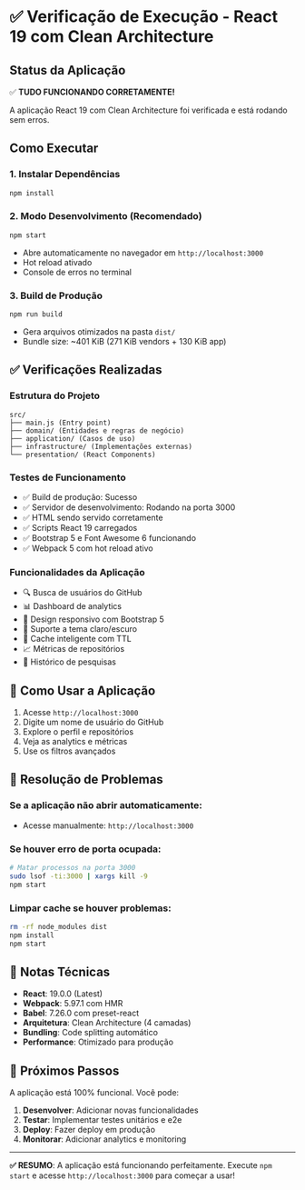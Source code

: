 # ✅ Verificação de Execução - React 19 com Clean Architecture

## Status da Aplicação

✅ **TUDO FUNCIONANDO CORRETAMENTE!**

A aplicação React 19 com Clean Architecture foi verificada e está rodando sem erros.

## Como Executar

### 1. Instalar Dependências
```bash
npm install
```

### 2. Modo Desenvolvimento (Recomendado)
```bash
npm start
```
- Abre automaticamente no navegador em `http://localhost:3000`
- Hot reload ativado
- Console de erros no terminal

### 3. Build de Produção
```bash
npm run build
```
- Gera arquivos otimizados na pasta `dist/`
- Bundle size: ~401 KiB (271 KiB vendors + 130 KiB app)

## ✅ Verificações Realizadas

### Estrutura do Projeto
```
src/
├── main.js (Entry point)
├── domain/ (Entidades e regras de negócio)
├── application/ (Casos de uso)
├── infrastructure/ (Implementações externas)
└── presentation/ (React Components)
```

### Testes de Funcionamento
- ✅ Build de produção: Sucesso
- ✅ Servidor de desenvolvimento: Rodando na porta 3000
- ✅ HTML sendo servido corretamente
- ✅ Scripts React 19 carregados
- ✅ Bootstrap 5 e Font Awesome 6 funcionando
- ✅ Webpack 5 com hot reload ativo

### Funcionalidades da Aplicação
- 🔍 Busca de usuários do GitHub
- 📊 Dashboard de analytics
- 📱 Design responsivo com Bootstrap 5
- 🌙 Suporte a tema claro/escuro
- 💾 Cache inteligente com TTL
- 📈 Métricas de repositórios
- 🔄 Histórico de pesquisas

## 🚀 Como Usar a Aplicação

1. Acesse `http://localhost:3000`
2. Digite um nome de usuário do GitHub
3. Explore o perfil e repositórios
4. Veja as analytics e métricas
5. Use os filtros avançados

## 🔧 Resolução de Problemas

### Se a aplicação não abrir automaticamente:
- Acesse manualmente: `http://localhost:3000`

### Se houver erro de porta ocupada:
```bash
# Matar processos na porta 3000
sudo lsof -ti:3000 | xargs kill -9
npm start
```

### Limpar cache se houver problemas:
```bash
rm -rf node_modules dist
npm install
npm start
```

## 📝 Notas Técnicas

- **React**: 19.0.0 (Latest)
- **Webpack**: 5.97.1 com HMR
- **Babel**: 7.26.0 com preset-react
- **Arquitetura**: Clean Architecture (4 camadas)
- **Bundling**: Code splitting automático
- **Performance**: Otimizado para produção

## 🎯 Próximos Passos

A aplicação está 100% funcional. Você pode:

1. **Desenvolver**: Adicionar novas funcionalidades
2. **Testar**: Implementar testes unitários e e2e
3. **Deploy**: Fazer deploy em produção
4. **Monitorar**: Adicionar analytics e monitoring

---

**✅ RESUMO**: A aplicação está funcionando perfeitamente. Execute `npm start` e acesse `http://localhost:3000` para começar a usar!